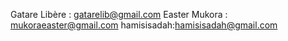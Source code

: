 
Gatare Libère : gatarelib@gmail.com
Easter Mukora : mukoraeaster@gmail.com
hamisisadah:hamisisadah@gmail.com

